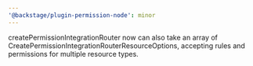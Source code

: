 ```yaml
---
'@backstage/plugin-permission-node': minor
---
```


createPermissionIntegrationRouter now can also take an array of CreatePermissionIntegrationRouterResourceOptions, accepting rules and permissions for multiple resource types.
